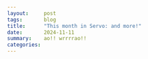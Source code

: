 ```yaml
---
layout:     post
tags:       blog
title:      "This month in Servo: and more!"
date:       2024-11-11
summary:    ao!! wrrrrao!!
categories:
---
```


<!--
- wpt <https://wpt.servo.org>
    - 2024-11-04 60% on all of wpt?
- api features
    - 2024-10-09 `crypto.subtle.generateKey("AES-CBC")` 33628
    - 2024-10-11 toString() method on DOMMatrix and DOMMatrixReadOnly 33792
    - 2024-10-16 fetch metadata headers (‘Sec-Fetch-Site’, ‘Sec-Fetch-Mode’, ‘Sec-Fetch-User’, ‘Sec-Fetch-Dest’) 33830
    - 2024-10-23 `crypto.subtle.generateKey("AES-CTR")` 33963
    - 2024-10-25 ‘transition-behavior: allow-discrete’ 33991
    - 2024-10-27 ‘transition: allow-discrete’ 34005
    - 2024-10-27 stub interface for IntersectionObserver 33989
    - 2024-10-30 `crypto.subtle.digest()` 34034
    - 2024-10-30 ‘mix-blend-mode: plus-lighter’ 34057
- layout
    - keyword sizes (‘min-content’, ‘max-content’, ‘fit-content’, ‘stretch’)
        - 2024-10-09 floats 33666
        - 2024-10-11 atomic inlines 33737
        - 2024-10-23 absolute/fixed positioned elements 33950
        - 2024-10-23 prevent ‘stretch’ from being negative 33951
        - 2024-10-27 intrinsic contributions 33854
    - flex container intrinsic size with inline margins 33780
    - cyclic percentages in ‘min-width’ and ‘min-height’ 33988
    - video intrinsic size 31746
    - fixed ‘text-wrap-mode: nowrap’ 33848
- fonts
    - async FontKey and FontInstanceKey 33600
    - first font instance creation 33638
    - memory mapping system fonts on macOS and freetype platforms 33747 mukilan
- perf
    - single fetch thread, fixing most errors due to too many file descriptors 33863
    - unmultiply_inplace 33553 33584 33582
    - flexbox layout tracing 33647
    - flexbox caching to avoid unnecessary layouts 33964 33967
    - avoid recomputing sizes when not using vertical percentages or stretching vertically 33806
    - fixed log spam when not using experimental `--features tracing` 33845
- architecture
    - single cross-process compositor api 33619 33660 33817
    - start of gl bindings unification surfman#318 webxr#248 33538 33910 33911
- servoshell
    - servoshell avoid unnecessary redraws 34008
    - servoshell drop --no-minibrowser code path 33677
    - smoother scrolling on macOS (or hidpi?) systems 34063
    - new `--screen-size` option (and `--resolution` is now `--window-size`) 34038
    - location bar updates for redirects (for other embedders too) 34004
- upgrades
    - stylo 2024-09-02 → 2024-10-04 33767
- webgpu
    - updated to wgpu v23 34073
    - fixed bugs where we present old images 33613
- devtools
    - console firefox 131+ 33661
    - remove iframes from tab list 34032
    - persisting unminified external stylesheets 33919
- openharmony
    - 2024-10-11 started publishing nightlies 33801
- crashes
    - glwindow webxr session crashes on macos 33962
    - gc borrow hazards 33857 33875 33904 33929 33942 33976 34019 34020 33965 33937
    - replaced layout 34006
- outreachy
    - clippy 31500
    - cangc 33683 33684
    - downcasting refactor 33804
    - script codegen 33713
    - std::mem::take 33959
- contributors
    - wpt summary 33587
    - `full` and `wpt` no longer test layout 2013. 34048

>>> 2024-09-28T06:11:36Z
c1931ee2cbeb16710388ee7c88e0c209ef1df801	https://github.com/servo/servo/pull/33500	Simplify the data: protocol handler (#33500)	
    a56c837122e76b243e7fadf3b48215af23f199c6	https://github.com/servo/servo/pull/33574	build(deps): bump syn from 2.0.77 to 2.0.79 (#33574)	dependabot[bot] <49699333+dependabot[bot]@users.noreply.github.com>
    a45ff16c47c83152dd47232b3b08fd9fd6d2e57f	https://github.com/servo/servo/pull/33571	build(deps): bump flate2 from 1.0.33 to 1.0.34 (#33571)	dependabot[bot] <49699333+dependabot[bot]@users.noreply.github.com>
    e1b7f2e95ea61d5827ccb37ea8d4bdbbc2349571	https://github.com/servo/servo/pull/33570	build(deps): bump autocfg from 1.3.0 to 1.4.0 (#33570)	dependabot[bot] <49699333+dependabot[bot]@users.noreply.github.com>
    40627334d7abf1649b7791e7f40ffdb3b2213574	https://github.com/servo/servo/pull/33569	build(deps): bump cc from 1.1.21 to 1.1.22 (#33569)	dependabot[bot] <49699333+dependabot[bot]@users.noreply.github.com>
057dd1e9eb46749f3e38bf7fbbf05392d8fbe1fd	https://github.com/servo/servo/pull/33558	Make ComputedValuesExt expose keywords for the sizing properties (#33558)	
c7ef974968c32d58e6fdd3213965c0f88ee6e4a5	https://github.com/servo/servo/pull/33562	fetch: header tweaks to improve compliance with fetch spec (#33562)	
    f96a62f0cea059677a4f51012bcdf96384485525	https://github.com/servo/servo/pull/33566	Bump sccache-action to v0.0.6 (#33566)	
c519a2cdb68683e2c9b05e54cfd10e022228fb2c	https://github.com/servo/servo/pull/33565	Fix typo on protocol handlers (#33565)	
78370fa6d082f60cd6fe41a24e98fa52e90dbf1c	https://github.com/servo/servo/pull/33563	Fix mach run bustage (#33563)	
+   02953d2fb69413f358210770d10d77efc6d015bd	https://github.com/servo/servo/pull/33553	Move unmultiply_inplace to pixels crate (#33553)	
>>> 2024-09-29T06:07:04Z
f57ae6005684e0fcc6d3edf96141c6400ac54d45	https://github.com/servo/servo/pull/33573	Let protocol handlers decide if they are fetchable (#33573)	
5d269a9036a6c0888627778e9102967e58b1ae6a	https://github.com/servo/servo/pull/33577	Simplify the computation of CAPMIN (#33577)	
d110d8710a7e5e61891810ee7263292b4901a5c8	https://github.com/servo/servo/pull/33575	Don't recompute percentage contribution for table row (#33575)	
>>> 2024-09-30T06:08:52Z
58f34ad7a3db8c633871d568bfcef8b094217e3e	https://github.com/servo/servo/pull/33581	Create HttpStatus to safely deal with HTTP responses status. (#33581)	
    013473f1d5a18f7d99183593ef370045dc58c978	https://github.com/servo/servo/pull/33580	Sync WPT with upstream (29-09-2024) (#33580)	Samson <16504129+sagudev@users.noreply.github.com>
>>> 2024-10-01T06:07:04Z
+   022a95a2cd55617538f2dc841de3a76ef12ad8d9	https://github.com/servo/servo/pull/33582	Optimized unmultiply_inplace to remove fp ops (#33582)	
    9864a02232600e143c5cc3467d62e2542cd3b84a	https://github.com/servo/servo/pull/33594	build(deps): bump cc from 1.1.22 to 1.1.23 (#33594)	dependabot[bot] <49699333+dependabot[bot]@users.noreply.github.com>
    e98f59946e783a7d7fd5aede3af46f85829cbb32	https://github.com/servo/servo/pull/33593	build(deps): bump png from 0.17.13 to 0.17.14 (#33593)	dependabot[bot] <49699333+dependabot[bot]@users.noreply.github.com>
    f85ac40a381b48aee5feced5596e96cb2ef24ef9	https://github.com/servo/servo/pull/33592	build(deps): bump tempfile from 3.12.0 to 3.13.0 (#33592)	dependabot[bot] <49699333+dependabot[bot]@users.noreply.github.com>
    d4ea1ae1d120a7b83c0ebfa8cce68de4f980cba8	https://github.com/servo/servo/pull/33590	build(deps): bump once_cell from 1.19.0 to 1.20.1 (#33590)	dependabot[bot] <49699333+dependabot[bot]@users.noreply.github.com>
    3b08efa516fd1041b83b8bc592693b383a039e62	https://github.com/servo/servo/pull/33591	build(deps): bump regex from 1.10.6 to 1.11.0 (#33591)	dependabot[bot] <49699333+dependabot[bot]@users.noreply.github.com>
96006daf6e6665dac48ef60e16ccaec3b6988744	https://github.com/servo/servo/pull/33502	use rerun-if-changed in script/build.rs (#33502)	Martin Robinson <mrobinson@igalia.com>
+   1ddfde96ce15687dea84be4e55cee3d381177804	https://github.com/servo/servo/pull/33584	Add a benchmark for for `unmultiply_inplace` in `pixels` (#33584)	
>>> 2024-10-02T05:58:46Z
e534c7d4610807fb1a93f17085ec6ada61a4a342	https://github.com/servo/servo/pull/33588	ohos: Allow passing arguments to servoshell (#33588)	
d7da0563d36d8a6dafecb348ce94ff883242f7cb	https://github.com/servo/servo/pull/33612	Remove unneeded comments about suppressed errors. (#33612)	
c76524e63bee4c00f7b3be26c021e314526f8b3a	https://github.com/servo/servo/pull/33108	Fix panic in webstorage/symbol-props.window.js (#33108)	
    f3e61885023c9ebd0e0505ba5663f74bea546043	https://github.com/servo/servo/pull/33610	build(deps): bump clap from 4.5.18 to 4.5.19 (#33610)	dependabot[bot] <49699333+dependabot[bot]@users.noreply.github.com>
    d83e5a6e3a544b097cb84690c47fe8005476a1dd	https://github.com/servo/servo/pull/33608	build(deps): bump httparse from 1.9.4 to 1.9.5 (#33608)	dependabot[bot] <49699333+dependabot[bot]@users.noreply.github.com>
    d63d975a2e76558defe8b0055f72e2443a6a5f6f	https://github.com/servo/servo/pull/33607	build(deps): bump cc from 1.1.23 to 1.1.24 (#33607)	dependabot[bot] <49699333+dependabot[bot]@users.noreply.github.com>
    a67e921bfa6b56f77976d7b79b71a99981b42c8e	https://github.com/servo/servo/pull/33606	build(deps): bump unicode-properties from 0.1.2 to 0.1.3 (#33606)	dependabot[bot] <49699333+dependabot[bot]@users.noreply.github.com>
e0aa288dacbaecfb9df7f4d2ef5ff36bd34c748d	https://github.com/servo/servo/pull/33579	Refactor sizing logic for table measures (#33579)	
+   abad89a49c1fbad584627deaa7440f50a5cc9912	https://github.com/servo/servo/pull/33600	fonts: Make `FontKey` and `FontInstanceKey` generation asynchronous (#33600)	
05ecb8eddb3989ffcee51df5c2c86887fee8b7e8	https://github.com/servo/servo/pull/33521	webgpu: renovate gpucanvascontext and webgpu presentation to match the spec (#33521)	
    0b2549f4cbf84279580e7792f261da0965d97225	https://github.com/servo/servo/pull/33545	build(deps): bump fdeflate from 0.3.4 to 0.3.5 (#33545)	dependabot[bot] <49699333+dependabot[bot]@users.noreply.github.com>
5b8f3015c0193008d322b6d87656a5867dfac40e	https://github.com/servo/servo/pull/33598	Add OpenHarmony to supported platforms in Readme. (#33598)	
    5ee8e2e55b9726015b0cd3d21f4f4f9b084a5b67	https://github.com/servo/servo/pull/33596	CI: increase self-hosted runner timeout from 30 to 120 seconds (#33596)	
>>> 2024-10-03T06:15:38Z
c7a4e4f627f0bf331cedc1700ddeb92ffcba4e78	https://github.com/servo/servo/pull/33611	net: Refactor `Decoder` (#33611)	
    c682172440e2010ddd7e225463e81ddb175ebd81	https://github.com/servo/servo/pull/33623	build(deps): bump async-stream from 0.3.5 to 0.3.6 (#33623)	dependabot[bot] <49699333+dependabot[bot]@users.noreply.github.com>
+   6d4438808a95f78a2a35e749a8c65e5265b64602	https://github.com/servo/servo/pull/33587	do WPT reports as GitHub job summery (#33587)	Martin Robinson <mrobinson@igalia.com>
    56f0abeb8961bb0481c44cb7cf9f7fedd51d2938	https://github.com/servo/servo/pull/33618	clippy: Fix warnings in components/devtools/actors/inspector (#33618)	
88dad77483e05560dead8e8d64252e756cea1422	https://github.com/servo/servo/pull/33597	Compositor: add document id to NewWebRenderFrame variant (#33597)	
>>> 2024-10-04T06:12:51Z
    e1eca71cd175dc8662ecf33f7a782eb3d0fe2364	https://github.com/servo/servo/pull/33641	build(deps): bump hilog-sys from 0.1.1 to 0.1.2 (#33641)	dependabot[bot] <49699333+dependabot[bot]@users.noreply.github.com>
    1170124678c0d091681816b6f58993ee14da6935	https://github.com/servo/servo/pull/33640	build(deps): bump async-compression from 0.4.12 to 0.4.13 (#33640)	dependabot[bot] <49699333+dependabot[bot]@users.noreply.github.com>
9fcfe09e5185f05af02f617c4a2bd934c29344dc	https://github.com/servo/servo/pull/33621	ohos: Add toast prompt (#33621)	
+   f2f5614ad64927aa82aa8937ae14a6086df49d2b	https://github.com/servo/servo/pull/33619	compositor: Create a single cross-process compositor API (#33619)	
    986c3a38a3ae257499c78ce21a50f689faa10c3b	https://github.com/servo/servo/pull/33632	Permitted functions to have too many arguments in components/script/dom (#33632)	
    43d559a1c2510c9244b1592e5ac33f2e8e8732a7	https://github.com/servo/servo/pull/33631	replaced `.map` with `.and_then` and removed `.flatten()` (#33631)	
634dbd2d7861225181c58416ecda11d04498377e	https://github.com/servo/servo/pull/33627	Replace `ShouldNotImplDomObject` with `NoDomObjectInDomObject` (#33627)	
    cd803c83419fe90960eac4dfefec062202837ad8	https://github.com/servo/servo/pull/33625	clippy: Fix warning in components/compositing (#33625)	
    163e47766841725201f683495f4506f35fc9614c	https://github.com/servo/servo/pull/33630	Less `allow(crown::unrooted_must_root)` in bindings (#33630)	
>>> 2024-10-05T05:57:21Z
20eb9278439b011db278deac65a5e364c4c6d6b3	https://github.com/servo/servo/pull/33635	chore: Update wgpu again (#33635)	Martin Robinson <mrobinson@igalia.com>
    57d96653eb46fbb66bd11f54d9129cebcda6ac43	https://github.com/servo/servo/pull/33652	build(deps): bump addr2line from 0.24.1 to 0.24.2 (#33652)	dependabot[bot] <49699333+dependabot[bot]@users.noreply.github.com>
    73a0aef7a4ae4fdd677223683d47742d70f8595b	https://github.com/servo/servo/pull/33651	build(deps): bump object from 0.36.4 to 0.36.5 (#33651)	dependabot[bot] <49699333+dependabot[bot]@users.noreply.github.com>
    37cd910e7993d385636301eebd642cb4e51b9ae8	https://github.com/servo/servo/pull/33650	build(deps): bump gimli from 0.31.0 to 0.31.1 (#33650)	dependabot[bot] <49699333+dependabot[bot]@users.noreply.github.com>
    4850caeec49b22e9c4e9618185408882ad76832c	https://github.com/servo/servo/pull/33648	clippy: Fix too_many_arguments warnings (#33648)	
+   2234bc56a54c488d39762060b4dbd3e613c8174b	https://github.com/servo/servo/pull/33638	fonts: Eliminate overhead of first font instance creation (#33638)	
    ec05be6300075bcb9fb22df0c1eb941075e9d454	https://github.com/servo/servo/pull/33646	clippy: Fix `too_many_arguments` in `components/layout_thread_2020` (#33646)	
    48f8ff62363e466905279f34c32770e4af17b3cb	https://github.com/servo/servo/pull/33645	Revert "compositor: Create a single cross-process compositor API (#33619)" (#33645)	
    826e31eaa58bbc6c6542c2e1cb5f7d37a07d2e98	https://github.com/servo/servo/pull/33642	build(deps): bump unicode-bidi from 0.3.15 to 0.3.17 (#33642)	dependabot[bot] <49699333+dependabot[bot]@users.noreply.github.com>
    f55e7778883fba0d02ee7a08a737d701403dcd78	https://github.com/servo/servo/pull/33643	clippy: Fix let binding in components/fonts/font_context.rs (#33643)	
    03b8034f6805a2ffdd0d44f59461dc3948c62565	https://github.com/servo/servo/pull/33633	clippy: Fix several warnings in `components/script` and `components/webgpu` (#33633)	
+   6e043cd09ed76c0bb4fa92cea2693dc70f42ba52	https://github.com/servo/servo/pull/33613	webgpu: Introduce PresentationId to ensure updates with newer presentation (#33613)	
>>> 2024-10-07T05:58:26Z
    f8933a57353aeca14a6cbc60b3cb0cf98cab6c5d	https://github.com/servo/servo/pull/33668	Sync WPT with upstream (06-10-2024) (#33668)	Josh Matthews <josh@joshmatthews.net>
ea84f7b135fa4341908b2000aefe18a6907f2994	https://github.com/servo/servo/pull/33659	Enable `stretch` keyword (#33659)	
    0a5540f6a49d3873a5a3c54dd0bc2336cf0b2974	https://github.com/servo/servo/pull/33653	clippy: Fix warnings in `components/script` & `components/webgpu` (#33653)	
ad8ba49d2cca9de554a9baa3c81188da91b7ec13	https://github.com/servo/servo/pull/33658	Skip anonymous blocks for percentage resolution (#33658)	
+   719b5aba24e25b41e87751ca1ad1b130229528ae	https://github.com/servo/servo/pull/33647	tools: Improve instrumentation and add it for some layout (#33647)	
>>> 2024-10-08T06:08:00Z
    d200557434458322260c99747db601c849940ce8	https://github.com/servo/servo/pull/33697	build(deps): bump futures-io from 0.3.30 to 0.3.31 (#33697)	dependabot[bot] <49699333+dependabot[bot]@users.noreply.github.com>
    b4ef1340af893ce351d18d944e3a63f718ed3ce2	https://github.com/servo/servo/pull/33699	build(deps): bump ab_glyph from 0.2.28 to 0.2.29 (#33699)	dependabot[bot] <49699333+dependabot[bot]@users.noreply.github.com>
7bcc288cd92364ccec376383cdc9d3e56f7e556f	https://github.com/servo/servo/pull/33688	layout: Avoid double negation in `CellLayout::is_empty_for_empty_cells()` (#33688)	
    628ca03a800d4a562bc9d46279e0b7929317c49c	https://github.com/servo/servo/pull/33695	build(deps): bump proc-macro2 from 1.0.86 to 1.0.87 (#33695)	dependabot[bot] <49699333+dependabot[bot]@users.noreply.github.com>
    028026bebe992431ede7c57b7e3065616d859026	https://github.com/servo/servo/pull/33689	Fixed some clippy warnings in components/script and components/devtools (#33689)	
53d24bb9ea5e3689dd928c1254af55fb2d90f164	https://github.com/servo/servo/pull/33657	fix: disable automatic reseeding (#33657)	
    2642f3ce338f5750c5cbc8878a29f8dffe832921	https://github.com/servo/servo/pull/33686	fix default implementation warning in components\script\dom\identityhub.rs (#33686)	
433f48741b03f1ddf25008265138a9d21569e123	https://github.com/servo/servo/pull/33667	Fix `align-content` set to `start` or `end` on flexbox (#33667)	
+   6aaca118a90913b34551840cf02489ad29ee75ff	https://github.com/servo/servo/pull/33677	Drop support for '--no-minibrowser' mode (#33677)	
    38251fe5e79e66cd4f3753b87a14f5240b665ed1	https://github.com/servo/servo/pull/33664	clippy: Fix collapsible_match warning in components/shared (#33664)	
>>> 2024-10-09T06:09:25Z
    a2b27012a5e7e312345afc2d79ba995af9f5e68b	https://github.com/servo/servo/pull/33724	clippy: Use `flat_map` instead of `map` in `components/devtools` (#33724)	
    589f0d701845f10753881af6d827138bf0354b74	https://github.com/servo/servo/pull/33740	Fix clippy warning: slow zero-filling initialization (#33740)	
    476ebb92fbf9cd5e54b778cbe853be8d87bc0d10	https://github.com/servo/servo/pull/33727	clippy: Fix `type_complexity` warning in `components/script/dom` (#33727)	
    5079552f93a126f6a940b39751787a60b894215d	https://github.com/servo/servo/pull/33700	build(deps): bump cc from 1.1.24 to 1.1.28 (#33700)	dependabot[bot] <49699333+dependabot[bot]@users.noreply.github.com>
    3c805cd588f47ab05eb15d6e472c8fa8771ebdf6	https://github.com/servo/servo/pull/33735	build(deps): bump clap from 4.5.19 to 4.5.20 (#33735)	dependabot[bot] <49699333+dependabot[bot]@users.noreply.github.com>
    5c6ac23a7a3b8f161f5602d8ee1181352be04563	https://github.com/servo/servo/pull/33734	build(deps): bump once_cell from 1.20.1 to 1.20.2 (#33734)	dependabot[bot] <49699333+dependabot[bot]@users.noreply.github.com>
    217a9e191752f6e657b71d83b8c71d1cd70d7be6	https://github.com/servo/servo/pull/33733	build(deps): bump futures-executor from 0.3.30 to 0.3.31 (#33733)	dependabot[bot] <49699333+dependabot[bot]@users.noreply.github.com>
    bc84dfbae5d73d9951337411d92885cfdc08d6b9	https://github.com/servo/servo/pull/33729	Fix: Add missing transmute annotations in Castable trait (#33729)	
    e8e51b13735c2ff3e36b80743848dc7e92140731	https://github.com/servo/servo/pull/33730	Clippy: fix clone_on_copy in components\script\dom\cryptokey (#33730)	
    609a6ef0f46f2777c4c3edf0dabef5d233f0044a	https://github.com/servo/servo/pull/33728	fix(clippy): add missing annotations for transmute usage in root.rs (#33728)	
+   c1b744b2b2c37cdb119a3d3f761822d22f938339	https://github.com/servo/servo/pull/33666	Implement keyword sizes on floats (#33666)	
    39133a547846ead67be0d8ad7dac026cb318dd2d	https://github.com/servo/servo/pull/33692	Replace CanGc::note() calls with arguments in `components/script/dom` (#33692)	
    38c5ebbf8e52aebe5155c80fa1ea4da81838d7de	https://github.com/servo/servo/pull/33685	clippy: Fix warning in `components/script/dom` (#33685)	Martin Robinson <mrobinson@igalia.com>
    9862df877ddf66ac44355204781fd8bd76c39dff	https://github.com/servo/servo/pull/33705	Fix clamp-like pattern warning in font.rs (#33705)	
    77f7b43548ca8450e663ce456c59a44c723235ec	https://github.com/servo/servo/pull/33690	clippy: Fix large size difference between variants of `ScriptToCompositorMsg` (#33690)	Martin Robinson <mrobinson@igalia.com>
76cdb0173e853ec28cd7b8b7802b002303fc84b8	https://github.com/servo/servo/pull/33696	Remove dead (and incorrect) logic about vertical overconstrainment (#33696)	
    72eeebe311c65fcdee2c2f4679a9b0121146429b	https://github.com/servo/servo/pull/33707	Fix large enum variant warning in serviceworker_manager.rs (#33707)	
dcedfab44fed6b0b330bc60b09f86cb6f094a71c	https://github.com/servo/servo/pull/33711	Attempt to link to MPL-2.0 license page in Windows installer (#33711)	
    fd8ed6c44dfec60557fef7f0d77cc2c9c1fe8a04	https://github.com/servo/servo/pull/33698	build(deps): bump futures-util from 0.3.30 to 0.3.31 (#33698)	dependabot[bot] <49699333+dependabot[bot]@users.noreply.github.com>
    4a53dd9708049776d0def353714052ce4d001e21	https://github.com/servo/servo/pull/33703	build(deps): bump pin-project from 1.1.5 to 1.1.6 (#33703)	dependabot[bot] <49699333+dependabot[bot]@users.noreply.github.com>
    ad409e644484a03815953d848262aa02fcd898c8	https://github.com/servo/servo/pull/33704	build(deps): bump bytemuck_derive from 1.7.1 to 1.8.0 (#33704)	dependabot[bot] <49699333+dependabot[bot]@users.noreply.github.com>
457d8a8a5c720fbf5624a95d86ac53f2aee342e8	https://github.com/servo/servo/pull/33531	Bring `http_network_or_cache_fetch` closer to the spec (#33531)	
+   fc0d4d8157c71c512817886bc3b8d1adad5d46a9	https://github.com/servo/servo/pull/33628	crypto: Begin SubtleCrypto implementation (#33628)	
+   66bc430b24a0cb1fe2d51e2b5983ea8833ba22b9	https://github.com/servo/servo/pull/33713	Sorted Bindings.conf alphabetically (#33713)	
    d3c0785d64f0186a31f38308d31c6eee4b577210	https://github.com/servo/servo/pull/33706	Various CanGc fixes in components/script/dom  (#33706)	
7d931e673af2780f3f62d52cb17324ec2cc68c71	https://github.com/servo/servo/pull/33665	script: Include constructors and static methods in generated DOM traits (#33665)	
946fa9cdee68bb834a3b75821e8e7f94cf86d31c	https://github.com/servo/servo/pull/33719	ohos: pin version of setup-ohos-sdk action to fix CI (#33719)	
>>> 2024-10-10T06:03:33Z
    0c4720140fe71eed8760fa7ab1d39e024fc56d27	https://github.com/servo/servo/pull/33757	Fixed some clippy warnings in components/script/dom (#33757)	
    9a8e7f4867c2e6c54dec9cba3b3766f52ba8117f	https://github.com/servo/servo/pull/33771	clippy: Fix warnings in components/script/dom (#33771)	
    67edd5683be8ece49db2049ffd09f9b508b73dd9	https://github.com/servo/servo/pull/33766	build(deps): bump dwrote from 0.11.1 to 0.11.2 (#33766)	dependabot[bot] <49699333+dependabot[bot]@users.noreply.github.com>
    f6ec73bc1d2304020011f508e23d7bfd5db3283c	https://github.com/servo/servo/pull/33764	build(deps): bump bindgen from 0.69.4 to 0.69.5 (#33764)	dependabot[bot] <49699333+dependabot[bot]@users.noreply.github.com>
+   9195344b75b4e5fd1cd86671b10df46a956f0fea	https://github.com/servo/servo/pull/33660	compositor: Create a single cross-process compositor API (#33619) (#33660)	
30cbf01280dc3aa03caeaba11f55808f7ba59cf3	https://github.com/servo/servo/pull/33758	Rename first_contained_child & last_contained_child to first_partially_contained_child & last_partially_contained_child (#33758)	
5ba8054b69e3f9867cecde89a18bf0f134d6f276	https://github.com/servo/servo/pull/33614	refactor `CGClassConstructHook` to use handwritten constructors (#33614)	
3eee02869a8a9673a52d807c737e4c203d32b1b7	https://github.com/servo/servo/pull/33715	Fix test timing for all tests using xr_promise_test (#33715)	
+   af61b1a1074037a36b803357fb03ea72ee01ae66	https://github.com/servo/servo/pull/33661	DevTools: Fix console in Firefox 131 (#33661)	
a6da1daa126705fcb7393d605e4844640e4fefe0	https://github.com/servo/servo/pull/33745	Cleanup FontContext privacy (#33745)	
    4d200a43483296aa57f2c2ddf37bfdbaede346bc	https://github.com/servo/servo/pull/33749	Use `--break-system-packages` when running pip in the WPT export job (#33749)	
    c430645606396a300b57a4d9c909db959486ca4c	https://github.com/servo/servo/pull/33755	ci: pin the ubuntu runner version in lint job. (#33755)	
    623bcde11132ccd9bcd9b46a1f21a4a55aafe2b0	https://github.com/servo/servo/pull/33744	Fix Clippy warning: Replace map().flatten() with and_then() in http_loader.rs (#33744)	
7df18aecfe18c6e30adae5632035bb687a537388	https://github.com/servo/servo/pull/33681	Upgrade Android Gradle (#33681)	
ff6523c37e132605c0945bdc49f15b75b0566d2e	https://github.com/servo/servo/pull/33717	Fix handling of `__Secure-` and `__Host-` Cookie prefixes (#33717)	
>>> 2024-10-11T05:56:24Z
    88f1d9dd5e09442e1a1806d231dc074b37633716	https://github.com/servo/servo/pull/33782	clippy: Refactor `script/dom/globalscope.rs` to avoid overly complex types (#33782)	
    2b71130a8a95d0c723532d2486493b5db0c9e1b1	https://github.com/servo/servo/pull/33800	Various CanGc fixes (#33800)	
+   c00c6e728ddb82d6cb646eb924a73c4b43a798a4	https://github.com/servo/servo/pull/33792	Implement DOMMatrix `stringifier` (#33792)	
fc2c77be8363759657b50992b93d08d40f8fbf1b	https://github.com/servo/servo/pull/33794	Use NaN-safe comparisons in DOMQuad::GetBounds (#33794)	
f15da16da403b4b5510e7722b555ee0c0c1f3de4	https://github.com/servo/servo/pull/33796	Update DOMMatrix::is2D when modifying elements (#33796)	
+   0553789d4839c4bf750f386f3f07a71b4a21f38e	https://github.com/servo/servo/pull/33747	fonts: Instantiate system fonts using system font loaders (#33747)	Mukilan Thiyagarajan <mukilan@igalia.com>
    4564ce2fcc970d213dc8c109ab8f02a959254046	https://github.com/servo/servo/pull/33793	build(deps): bump wasm-bindgen from 0.2.93 to 0.2.95 (#33793)	dependabot[bot] <49699333+dependabot[bot]@users.noreply.github.com>
+   091b8ecda0e509cfc49f546294f23180303892d0	https://github.com/servo/servo/pull/33780	layout: Handle inline margins in `layout_for_block_content_size()` (#33780)	
    81ce12b23aab15ecaede17b79ae96c5aac07a28e	https://github.com/servo/servo/pull/33788	build(deps): bump async-compression from 0.4.13 to 0.4.14 (#33788)	dependabot[bot] <49699333+dependabot[bot]@users.noreply.github.com>
    1668b12ded143ee670b80417d38bc3cf5cb46167	https://github.com/servo/servo/pull/33783	Replace some `Point2D::new(0, 0)` instances with `Point2D::zero()` (#33783)	
b58cee48cefef80417babd76ec087e1219a914b8	https://github.com/servo/servo/pull/33775	doc(resources): `Preferences`, `HstsPreloadList`, `RippyPNG` (#33775)	Martin Robinson <mrobinson@igalia.com>
fd19409f31c038b5b89c7ed4b73ebabcfd241355	https://github.com/servo/servo/pull/33751	Upgrade to `egui@0.29.1` and `winit@0.30.5` (#33751)	Martin Robinson <mrobinson@igalia.com>
6b3a316e1bc31aaf4938bc093b5b4c72a7fadf86	https://github.com/servo/servo/pull/33746	Remove most usage of ReentrantMutex in font code (#33746)	
    a591778a25b85e236aff9a7966754ac16ce0864f	https://github.com/servo/servo/pull/33709	Improve `Au(0)` constructions (#33709)	
    c6d305fbb32dcda968b5f7501796137252d9d643	https://github.com/servo/servo/pull/33781	fix clippy warnings in codegen (#33781)	
    f9a06d62a2757eefc729f2126a0d50afa919399f	https://github.com/servo/servo/pull/33774	More CanGc fixes: Range, Event, gpu error, Header (#33774)	
+   8c56cbdab207239e4f05b253970e16e75b0a3958	https://github.com/servo/servo/pull/33737	Implement keyword sizes on atomic inlines (#33737)	
52cddb45bdba037b6016e7183ee68036bc36fbe5	https://github.com/servo/servo/pull/33754	Use `content_box_sizes_and_padding_border_margin_deprecated()` in `FlexItem::new()` (#33754)	
    6f87c38cda290a46148102b124a82fe786c0bcbe	https://github.com/servo/servo/pull/33762	clippy: Rename various methods and members to conform to naming guidelines (#33762)	
2805d3ce149fac5786b96d83cdbb2d50583bc75d	https://github.com/servo/servo/pull/33773	Fix writing mode in `content_box_sizes_and_padding_border_margin()` (#33773)	
bd27e64cd846c72db90937c7e0fafa64712ec5df	https://github.com/servo/servo/pull/33750	fix possible IndexError (#33750)	
7cd73ef4a7634b3e8f716451681b708d1dcc6acb	https://github.com/servo/servo/pull/33769	use `ThreadSafeJSContext` instead of `ContextForRequestInterrupt` (#33769)	
61a930402d5ac1f03530d7506960b8a04cfb974a	https://github.com/servo/servo/pull/33770	Update Servo user agent strings (#33770)	
>>> 2024-10-11T11:46:23Z
+   febe7de0bfa2ae3aa8add6670d712db3145c6438	https://github.com/servo/servo/pull/33801	ohos: publish nightly builds (#33801)	
>>> 2024-10-12T05:57:02Z
    e5e1ef9fb6eb0c225ad69b3a7009a82aac08ba60	https://github.com/servo/servo/pull/33816	Replace CanGc::note() calls with arguments in `components/script` (#33816)	
a86dcfc6e7e163ebc084d69fedc32a368ef7e202	https://github.com/servo/servo/pull/33802	Unify logic for laying out floats and atomic inlines (#33802)	
    0eb8d22d88626ec576e01a2254cbbf70366533ee	https://github.com/servo/servo/pull/33815	build(deps): bump webxr from `845ae9c` to `e3249c3` (#33815)	dependabot[bot] <49699333+dependabot[bot]@users.noreply.github.com>
    3b4a1ab8dd5fd6f613d5778dd8f8c172e6187bdc	https://github.com/servo/servo/pull/33814	build(deps): bump web-sys from 0.3.70 to 0.3.72 (#33814)	dependabot[bot] <49699333+dependabot[bot]@users.noreply.github.com>
    afbfad2f63e26cae1641a777dd3d92a8bc9abb11	https://github.com/servo/servo/pull/33813	build(deps): bump cc from 1.1.28 to 1.1.29 (#33813)	dependabot[bot] <49699333+dependabot[bot]@users.noreply.github.com>
    1167c8245acb9a03aec202e57cbbfaa65377e525	https://github.com/servo/servo/pull/33810	build(deps): bump glow from 0.14.1 to 0.14.2 (#33810)	dependabot[bot] <49699333+dependabot[bot]@users.noreply.github.com>
    d89d1490aec906ff2b0a86e71477b84caf7f752e	https://github.com/servo/servo/pull/33812	build(deps): bump js-sys from 0.3.70 to 0.3.72 (#33812)	dependabot[bot] <49699333+dependabot[bot]@users.noreply.github.com>
    e09362cd3cd00b7d7818dbc25d4a1525e652c7dd	https://github.com/servo/servo/pull/33809	clippy: Fix issues in `components/fonts` and `ports/servoshell` (#33809)	Martin Robinson <mrobinson@igalia.com>
    20a15619f0461bb44e8dfc3e81ff20d9d2d4fd9d	https://github.com/servo/servo/pull/33808	CanGc fixes starting from imagedata.rs (#33808)	Josh Matthews <josh@joshmatthews.net>
+   27b25e869bc6d8d1b42da655895c27dc3c08f211	https://github.com/servo/servo/pull/33804	content: Replace uses of `downcast`+`is_some`/`is_none` with `is` (#33804)	
c5899e596dd068360efe3b290203ac7f4c9c3e5a	https://github.com/servo/servo/pull/33798	Implement DOMRect::FromRect (#33798)	
    8843a0e400745787faf4a23213cbfdf7e2158c73	https://github.com/servo/servo/pull/33790	clippy: Fix `type_complexity` warnings in `components/script/dom` (#33790)	
2a6cfbaaf90a2c0f821473ea59c05ea1332d3f1d	https://github.com/servo/servo/pull/33803	Throw NotSupported error and update expected results for XRSession::UpdateRenderState (#33803)	
>>> 2024-10-14T06:06:27Z
    717baff17b651606e3e7bf53ba20dc00ae996a38	https://github.com/servo/servo/pull/33818	Fixed same_enum_variation clippy warnings in components/script/dom (#33818)	
    fc0835bae3dc28b17e6002e0594d6112517ff61d	https://github.com/servo/servo/pull/33827	CanGc fixes in focusevent.rs oscillartornode.rs response.rs resizeobserversize.rs animationevent.rs (#33827)	
    92f12ff7cda3d3da667d2358ab3867b1dcc5b9a2	https://github.com/servo/servo/pull/33822	Propagate CanGc through dommatrix, dommatrixreadonly, and testbindings (#33822)	
bdd5fb2e5b12a442a553b708c36adfed5cbf76c3	https://github.com/servo/servo/pull/33825	Use document encoding when parsing url in href setter (#33825)	
    76776bf082982e213f7ae14fdd2885b316716b96	https://github.com/servo/servo/pull/33826	Update web-platform-tests to revision b'c7076ab2397dd3dcf0bb93dc304d05be04cd2a47' (#33826)	
ded518dfd0a22d6e6b8bec8a59e8498f18124616	https://github.com/servo/servo/pull/33824	Remove some fixed fixmes (#33824)	
f0285fc7e5c2d834f18f551b10fb46989c565cdf	https://github.com/servo/servo/pull/33823	CI: pin ubuntu 22.04 in WPT Import (#33823)	
efaba0472a424256fa008d288b870f499b42f2ab	https://github.com/servo/servo/pull/33739	CI: Bump setup-ohos-sdk to v0.1.4 (#33739)	
    5c0a0d29d0731147f367195ec3b568768c114455	https://github.com/servo/servo/pull/33821	clippy: Fix warnings in `components/script` & `components/script/dom` (#33821)	
    a55f9a37ecc81a0b18731b0e1985c7efa10b01a9	https://github.com/servo/servo/pull/33820	CanGc fixes starting from blob.rs, mediastream.rs, custom_event.rs (#33820)	
bd8006afc5b29530bc4eb1d310490a345b8283fc	https://github.com/servo/servo/pull/33819	Update wgpu (#33819)	
>>> 2024-10-15T06:10:13Z
    2f1862aaf5771c3a8416d524c4a6dca1cac4d99e	https://github.com/servo/servo/pull/33842	build(deps): bump cc from 1.1.29 to 1.1.30 (#33842)	dependabot[bot] <49699333+dependabot[bot]@users.noreply.github.com>
    81e8e582df814aa64ff4409e43778196f19ac83b	https://github.com/servo/servo/pull/33841	build(deps): bump profiling from 1.0.15 to 1.0.16 (#33841)	dependabot[bot] <49699333+dependabot[bot]@users.noreply.github.com>
    f6ebb8eaf1e12af4623e903de39e6ddebb4c7757	https://github.com/servo/servo/pull/33839	build(deps): bump bytemuck from 1.18.0 to 1.19.0 (#33839)	dependabot[bot] <49699333+dependabot[bot]@users.noreply.github.com>
    223e01ed9ea3036542cfc54722119b6e7929b158	https://github.com/servo/servo/pull/33838	build(deps): bump wasm-bindgen-futures from 0.4.43 to 0.4.45 (#33838)	dependabot[bot] <49699333+dependabot[bot]@users.noreply.github.com>
    aedad3272652efe8b2a6f76a046fb2398874c033	https://github.com/servo/servo/pull/33837	build(deps): bump async-compression from 0.4.14 to 0.4.15 (#33837)	dependabot[bot] <49699333+dependabot[bot]@users.noreply.github.com>
+   b9ed45942d7b22d658955e9bcdd3db0bad1bba99	https://github.com/servo/servo/pull/33806	Avoid recomputing inline_content_sizes() when not needed (#33806)	Martin Robinson <mrobinson@igalia.com>
+   821bed1d11c289dfd14026f4edb431a223c9e4d6	https://github.com/servo/servo/pull/33817	Fix headless mode on Windows (#33817)	
    9508b83af6589d661de620dabb6c2bd08c453325	https://github.com/servo/servo/pull/33480	fix intermittency of child-document-raf-order test (#33480)	
    cfd15dd14df2e8e6374e25c0a579be0404dbb28b	https://github.com/servo/servo/pull/33828	CanGc fixes originating from `gamepadevent.rs` & `stereopannernode.rs` (#33828)	
    2322b22a6bb62b73fe283e52265af6fbe67d2751	https://github.com/servo/servo/pull/33834	CI: temporarily disable self-hosted runners for nightly.yml (#33834)	
    0d3fad156a026c1e3f8595361faa71cf4295cd9a	https://github.com/servo/servo/pull/33833	Add python3-setuptools to ubuntu apt install line (#33833)	
>>> 2024-10-16T06:08:12Z
+   ed959d7a1a2a584803f689ce8d92f7d0c3c0d48b	https://github.com/servo/servo/pull/33830	Implement fetch metadata headers (#33830)	
    a2f81d69c1971f07c2af8633756953ddd70a1bb5	https://github.com/servo/servo/pull/33852	CanGc fixes (#33852)	
    5b8fbb023dfba890c7744e826a077776516131c6	https://github.com/servo/servo/pull/33850	build(deps): bump rustversion from 1.0.17 to 1.0.18 (#33850)	dependabot[bot] <49699333+dependabot[bot]@users.noreply.github.com>
    564478ef0da52d98d93fd6acf2526f9ece9b107f	https://github.com/servo/servo/pull/33844	Remove SizeKeyword, merge it into Size (#33844)	
    c37fb2e45300a58e97fcc7d2f00ecf7db1f0fc72	https://github.com/servo/servo/pull/33835	clippy: Fix `type_complexity` warning in `components/script/dom` (#33835)	
    b088a8b8f1aa6f42bdb9061ec58a30249149e7ec	https://github.com/servo/servo/pull/33840	Fix Clippy warning: remove unneeded late initialization of string (#33840)	
    46d6c0c883750de2f57bba8da3eb199b01a9761f	https://github.com/servo/servo/pull/33843	CanGc fixes in components/script/dom (#33843)	
    1e39787573e180801ed70c3f708ebb22631eeeb9	https://github.com/servo/servo/pull/33836	CanGc fixes and checks in multiple files (#33836)	
>>> 2024-10-17T06:10:55Z
    fc569260d201dd947aff1d9aa2e824c95fa26f2a	https://github.com/servo/servo/pull/33874	ci: Fix the WPT export job again by removing `--break-system-packages` (#33874)	
    066d3103bb82c75d6a50138aa5564e1ff9aca468	https://github.com/servo/servo/pull/33870	build(deps): bump async-compression from 0.4.15 to 0.4.16 (#33870)	dependabot[bot] <49699333+dependabot[bot]@users.noreply.github.com>
    133c763e650a60928c288b379cec2e30c142c489	https://github.com/servo/servo/pull/33869	build(deps): bump napi-derive-ohos from 0.0.9 to 1.0.0 (#33869)	dependabot[bot] <49699333+dependabot[bot]@users.noreply.github.com>
    ccac50fc91e61c36698c97beacde8138dfd3de7c	https://github.com/servo/servo/pull/33867	build(deps): bump proc-macro2 from 1.0.87 to 1.0.88 (#33867)	dependabot[bot] <49699333+dependabot[bot]@users.noreply.github.com>
+   036e74524a72920ffca6deb4d6a850cf04b31736	https://github.com/servo/servo/pull/33863	net: Start reducing number of IPCs channels used for fetch with a `FetchThread` (#33863)	
21152673282b7ac03cee5d97d46fe368b379a297	https://github.com/servo/servo/pull/33731	Add missing XRWebGLBinding constructor spec steps (#33731)	
    cde6931f4bcb6832d3fbd37c3930b63e759cc279	https://github.com/servo/servo/pull/33860	clippy: Fix warnings in `components/script/dom` (#33860)	
    a646c850c6f7dcaf64ad286342b654ffdbebd274	https://github.com/servo/servo/pull/33853	clippy: Fix warnings in `components/script/dom` & `components/servo` (#33853)	Mukilan Thiyagarajan <mukilan@igalia.com>
    b0a33d6b0212be325f3c5551869be80904c24892	https://github.com/servo/servo/pull/33865	Some CanGc Fixes (#33865)	
    2b9527262c5700473af6fb2b193f84596bedc0de	https://github.com/servo/servo/pull/33862	CanGc fixes in components/script/dom (#33862)	
    5148b444be5490d0fd9123d7248216856efd568d	https://github.com/servo/servo/pull/33861	Minor cleanup for `Size` after #33844 (#33861)	
+   2e0fbfcb951c570cd7fa6f65b9b1c659dc4fba9c	https://github.com/servo/servo/pull/33857	Fix GC borrow hazard in XRInputSourceArray (#33857)	
+   fa1f7e5839a35019d5ac2f105a45b555292b74fd	https://github.com/servo/servo/pull/33845	Gate all use of `tracing` behind Cargo feature (#33845)	
+   103d3aa7bb6341957c31a1aae4f925068e39e951	https://github.com/servo/servo/pull/33848	Avoid wrapping line at the start of text run with `text-wrap-mode: nowrap` (#33848)	
    0a71c736f08fafb68d453133379dcc458fe4ac85	https://github.com/servo/servo/pull/33849	clippy: fix clippy warnings in `components/script` (#33849)	
    30abb99287790c2653821cc469ecd891b89ab57c	https://github.com/servo/servo/pull/33748	clippy: Add safety documentation and clean up unsafe methods (#33748)	
>>> 2024-10-18T06:07:54Z
41fd39a128134228e9bf66ffbc6e24fb4063b711	https://github.com/servo/servo/pull/33885	doc(resources): Add documentation to undocumented `embedder_traits::resources::Resource` variants (#33885)	Josh Matthews <josh@joshmatthews.net>
    f826698d6e5483f18d13a9f104e0645ee31bb8d9	https://github.com/servo/servo/pull/33891	CanGc fixes in components/script/dom (#33891)	
    9c893c7f4def4ffa635587ea85d5e4c3ba6ecac3	https://github.com/servo/servo/pull/33888	More CanGc fixes (#33888)	
    720d6321707722062647914885e398d4eb1e53c9	https://github.com/servo/servo/pull/33889	build(deps): bump serde_json from 1.0.128 to 1.0.129 (#33889)	dependabot[bot] <49699333+dependabot[bot]@users.noreply.github.com>
    f6a77b905f36958688a3885094fdca02cb5e3815	https://github.com/servo/servo/pull/33886	build(deps): bump rustfix from 0.8.5 to 0.8.6 (#33886)	dependabot[bot] <49699333+dependabot[bot]@users.noreply.github.com>
    781a9613798e567a157ea16244a8147c5b4ed3db	https://github.com/servo/servo/pull/33884	build(deps): bump libc from 0.2.159 to 0.2.160 (#33884)	dependabot[bot] <49699333+dependabot[bot]@users.noreply.github.com>
4a58616770214ead82da015f375fc5df59ad648c	https://github.com/servo/servo/pull/33882	Fix type mismatches in Router::add_route calls (#33882)	
    595aab10dccb3603bf60ff25eb45c4715a75ecb9	https://github.com/servo/servo/pull/33878	fix clippy warning in components/script (#33878)	
    cd7b66be58e289faa5a605856500bb1ebd0773bf	https://github.com/servo/servo/pull/33880	CanGc fixes in components/script/dom (#33880)	
72ff89620bbcc03b1534a092f65e526909df3a4a	https://github.com/servo/servo/pull/33873	Handle multibyte characters in img srcset (#33873)	
    2d796a27192c86e03cde078a506a0a8c07ca41b6	https://github.com/servo/servo/pull/33868	build(deps): bump uuid from 1.10.0 to 1.11.0 (#33868)	dependabot[bot] <49699333+dependabot[bot]@users.noreply.github.com>
>>> 2024-10-19T06:08:05Z
+   a008b6fc73fa0ad36686aa1a523defee07191e84	https://github.com/servo/servo/pull/33875	Fix GC borrow hazard in ResizeObserver::broadcast_active_resize_observations (#33875)	
73880ee1d0659ffa097a28a6314ef2826db0e30f	https://github.com/servo/servo/pull/33907	Remove BoxFragment::overconstrained (#33907)	
09fc988d3ab00c54abaaa95ac12d081502ea63d8	https://github.com/servo/servo/pull/33906	Fix resolved value of insets to use margin box instead of content box (#33906)	
    e667d2fa1b9650b2574bf5da481665c3858cd3ec	https://github.com/servo/servo/pull/33905	build(deps): bump serde_json from 1.0.129 to 1.0.130 (#33905)	dependabot[bot] <49699333+dependabot[bot]@users.noreply.github.com>
70845698f241f634badb9d2482535123edc3b58e	https://github.com/servo/servo/pull/33846	update test expectations for update-rendering (#33846)	
    b85093ad7461122447298d91acd19040c31c42a9	https://github.com/servo/servo/pull/33902	Prevent moving CanGc values between threads/tasks (#33902)	
+   a58da5aa832a67c827021592fe0397a532491c4c	https://github.com/servo/servo/pull/33538	Update to surfman&webxr without sparkle and use glow 0.15 (#33538)	
    f73ae0414bd7381c5a97b141c706a76634d142fc	https://github.com/servo/servo/pull/33901	build(deps): bump anyhow from 1.0.89 to 1.0.90 (#33901)	dependabot[bot] <49699333+dependabot[bot]@users.noreply.github.com>
    1bda5a6eabfb6f9ae9dbad2b914a60c040a34d6d	https://github.com/servo/servo/pull/33899	build(deps): bump libc from 0.2.160 to 0.2.161 (#33899)	dependabot[bot] <49699333+dependabot[bot]@users.noreply.github.com>
    0cb30153a6494c2ebe708e43686f6680281453ed	https://github.com/servo/servo/pull/33896	build(deps): bump gstreamer from 0.22.7 to 0.22.8 (#33896)	dependabot[bot] <49699333+dependabot[bot]@users.noreply.github.com>
    1ae90dcd95125133a266781828b0bfc47a681bbf	https://github.com/servo/servo/pull/33894	clippy: Fix a variety of clippy warnings in `fonts`, `layout_2020` and the DOM code (#33894)	Martin Robinson <mrobinson@igalia.com>
    af6154cf630bd498f8b5afbd8a321eb4a45463b6	https://github.com/servo/servo/pull/33892	More files with CanGc fixes (#33892)	
    fde8d72acabb6f8314efe0e66312c02a488a7613	https://github.com/servo/servo/pull/33893	Various CanGc fixes in 8 files (#33893)	
    6b87ecc291b08559cd2bbda8e4902f70a0fd0c7c	https://github.com/servo/servo/pull/33895	Some CanGc fixes in components/script/dom (#33895)	
e33bae6d0a172de3e652b9b515bda97c6c4f5af2	https://github.com/servo/servo/pull/33866	Use `ROUTER::add_typed_route` instead of `ROUTER::add_route` everywhere (#33866)	
    ff374c1428bbcca76c9ba6f565e7e5ccdbf4fc10	https://github.com/servo/servo/pull/33881	clippy: Rename `RequestId::new()` to `RequestId::next()` and fix one more issue in `servo/lib.rs` (#33881)	
    14cfcda3b3dc8a0421b9dcc5bca8b93a91734bad	https://github.com/servo/servo/pull/33890	build(deps): bump orbclient from 0.3.47 to 0.3.48 (#33890)	dependabot[bot] <49699333+dependabot[bot]@users.noreply.github.com>	Mukilan Thiyagarajan <mukilan@igalia.com>
>>> 2024-10-20T06:08:59Z
    d0d02cd56cb646da1f2193e57561b78d5e4b6bdf	https://github.com/servo/servo/pull/33923	Update web-platform-tests to revision b'5a9d9349a312e12a950d5f4703cd41609a06f242' (#33923)	
+   c242822eebb75bcf0b0e10102d3cc49e9044a658	https://github.com/servo/servo/pull/33904	Fix GC borrow hazard in HTMLImageElement::finish_reacting_to_environment_change (#33904)	
    2af81fb09732fac71c38f4e261e29803f490b0ea	https://github.com/servo/servo/pull/33913	build(deps): bump serde_json from 1.0.130 to 1.0.131 (#33913)	dependabot[bot] <49699333+dependabot[bot]@users.noreply.github.com>
    3eebb60b363f259d00a65318536bca95ba882539	https://github.com/servo/servo/pull/33914	build(deps): bump unicase from 2.7.0 to 2.8.0 (#33914)	dependabot[bot] <49699333+dependabot[bot]@users.noreply.github.com>
    caaa786a8ab67085a963c3d7917871866798e486	https://github.com/servo/servo/pull/33915	build(deps): bump compiletest_rs from 0.11.0 to 0.11.1 (#33915)	dependabot[bot] <49699333+dependabot[bot]@users.noreply.github.com>
    ba68a8f67ceb4893b6ee6896ba7b7213bea1d393	https://github.com/servo/servo/pull/33916	build(deps): bump cc from 1.1.30 to 1.1.31 (#33916)	dependabot[bot] <49699333+dependabot[bot]@users.noreply.github.com>
+   76bedf28e09703abd99f8cf8e7099459ea79cb83	https://github.com/servo/servo/pull/33911	replace sparkle with glow in components/script (#33911)	
    a13900c4f8ec32a51b7bbdd166664fc6befb0f4b	https://github.com/servo/servo/pull/33912	Update dependabot.yml to only contain one group key (#33912)	
+   fa9cb79fc8c94b475ba6675d47847e378d0cc909	https://github.com/servo/servo/pull/33910	remove sparkle from components/servo (#33910)	
>>> 2024-10-21T06:08:40Z
    4d11b2dc84d53b90ca5f2b729ffa1a5db2da45e9	https://github.com/servo/servo/pull/33931	CanGc fixes from constantsourcenode.rs & window.rs (#33931)	
+   c75f6627ba0e314d5fb4c4c9230e93cbb1b188e3	https://github.com/servo/servo/pull/33767	Upgrade Stylo to 2024-10-04 (#33767)	
    65c866285f69d4c26ae46e604bcc05dda1641df7	https://github.com/servo/servo/pull/33924	Multiple CanGc fixes in components/script/dom (#33924)	
    ee9e1fbbd6f64d95392e0d501ee423bceeb15f7f	https://github.com/servo/servo/pull/33897	build(deps): bump gstreamer-video from 0.22.6 to 0.22.8 (#33897)	dependabot[bot] <49699333+dependabot[bot]@users.noreply.github.com>
    a14b65f30bb3701d7df467406d342752617721ca	https://github.com/servo/servo/pull/33917	Replace CanGc::note() with arguments passed by callers (#33917)	Wulan Seruniati Salim <lauwwulan1806@gmail.com>
    a57b6a3f79314910543024c951d365e55efa154e	https://github.com/servo/servo/pull/33921	CanGc fixes through focusevent.rs & hashchangeevent.rs (#33921)	
>>> 2024-10-22T06:11:00Z
    ebfea9b352ef0ec00ad5213055392668e841a0e9	https://github.com/servo/servo/pull/33958	CanGc fixes in several files (#33958)	
    1bf68567b8608d87e1817066f1dacb27edc5602a	https://github.com/servo/servo/pull/33952	build(deps): bump syn from 2.0.79 to 2.0.82 (#33952)	dependabot[bot] <49699333+dependabot[bot]@users.noreply.github.com>
+   aeed5ca3b42e88f0c4d4d5d8448eaadf060204cf	https://github.com/servo/servo/pull/33959	Replaced mem::replace with mem::take for old_min_size (#33959)	
    b4d93dace5ffa93abb5c77bb6b8db6a370edf231	https://github.com/servo/servo/pull/33954	build(deps): bump serde_json from 1.0.131 to 1.0.132 (#33954)	dependabot[bot] <49699333+dependabot[bot]@users.noreply.github.com>
    799735a9fa7850a3bade71caf4708ae6ef62b35b	https://github.com/servo/servo/pull/33955	build(deps): bump async-compression from 0.4.16 to 0.4.17 (#33955)	dependabot[bot] <49699333+dependabot[bot]@users.noreply.github.com>
    99f89f403ad243b9afc010b3c4a524e2a07aa4cc	https://github.com/servo/servo/pull/33953	build(deps): bump flume from 0.11.0 to 0.11.1 (#33953)	dependabot[bot] <49699333+dependabot[bot]@users.noreply.github.com>
    571cba4a8131bcd1f0850e8b9c5572fcd9d3a195	https://github.com/servo/servo/pull/33941	CI: Fail the lint job when cargo-clippy reports some warnings (#33941)	Mukilan Thiyagarajan <mukilan@igalia.com>
+   dc03d1f3e2820e85959c03fcbb71656fa1faddaa	https://github.com/servo/servo/pull/33937	Mark CompileFunction as a potential GC operation. (#33937)	
    9acb25521e433bdea49866e4ecb6a9f4e90b0663	https://github.com/servo/servo/pull/33920	CanGc changes from fontfaceset.rs (#33920)	Josh Matthews <josh@joshmatthews.net>
    66695d2f7ee25782d3edfca32b74ff14bc9faa84	https://github.com/servo/servo/pull/33943	clippy: Fix warnings in subtlecrypto.rs (#33943)	
    2319764a1eaa1a3e15a2a393e5570afe4cffbca1	https://github.com/servo/servo/pull/33922	Refactor positioned layout (#33922)	
    fee927475b6bd13e80a4bdc1712cb3aa04805099	https://github.com/servo/servo/pull/33939	Remove some unused preferences (#33939)	
45267c9f280708d1af1d60cb1bc3fad4cd71157d	https://github.com/servo/servo/pull/33795	crypto: Implement encrypt/decrypt for AES-CBC + JWK support (#33795)	
    397c5adf79dd278d70d27d80cd6deccea2d97bc8	https://github.com/servo/servo/pull/33936	clippy: fix explicit lifetime warning in components\layout_2020\style_ext.rs:320:20 (#33936)	
    c550a70f5c4feda7a1fef22a73038a3e887a5c7f	https://github.com/servo/servo/pull/33935	clippy: fix using clone() warning in components\layout_2020\display_list\mod.rs:1365:25 (#33935)	
>>> 2024-10-23T06:15:56Z
6fdd5ce4cb97579991aeb59d20adc9af941c84e2	https://github.com/servo/servo/pull/33938	Ensure compiled script module object remains rooted while it's being passed around. (#33938)	
    7fbd2a521ee8ec6b21dd67e462da25883ecccabf	https://github.com/servo/servo/pull/33973	CanGc fixes from eventtarget.rs (#33973)	
+   7b392db02f96fa5f3663c5c9d29eed988efe0030	https://github.com/servo/servo/pull/33963	crypto: Add support for AES-CTR operations (#33963)	
+   1c26c0335e49761a25167e118a10265b17632690	https://github.com/servo/servo/pull/33950	Implement keyword sizes on absolute/fixed positioned elements (#33950)	
    c5ee573c6d076267bc5e8e7a1f697503bbc643da	https://github.com/servo/servo/pull/33969	build(deps): bump bytes from 1.7.2 to 1.8.0 (#33969)	dependabot[bot] <49699333+dependabot[bot]@users.noreply.github.com>
    8c2f4166b68d8bb446e300cfc84e690b26f39748	https://github.com/servo/servo/pull/33970	build(deps): bump tokio from 1.40.0 to 1.41.0 (#33970)	dependabot[bot] <49699333+dependabot[bot]@users.noreply.github.com>
    061636fb0796453bd181cafb341782b3deed0858	https://github.com/servo/servo/pull/33968	build(deps): bump serde from 1.0.210 to 1.0.212 (#33968)	dependabot[bot] <49699333+dependabot[bot]@users.noreply.github.com>
    09c0c65fe81f43400011bd0e61401b480bed1b07	https://github.com/servo/servo/pull/33966	build(deps): bump proc-macro2 from 1.0.88 to 1.0.89 (#33966)	dependabot[bot] <49699333+dependabot[bot]@users.noreply.github.com>
+   78d48ae2fb58e4c2e2a27a21d6e90f81c9fe951b	https://github.com/servo/servo/pull/33929	Fix GC borrow hazard in XRSession::UpdateTargetFrameRate (#33929)	
+   01c9ecfe01a06ca509bdaf1d5a77d1a0d0938b2c	https://github.com/servo/servo/pull/33964	layout: Cache content block size contributions (#33964)	Oriol Brufau <obrufau@igalia.com>
    7015e0fb5f1a63ed13a5b07b056036e6e7adbc16	https://github.com/servo/servo/pull/33960	CanGc fixes in `errorevent.rs` (#33960)	
    575e8855294a9ee2094b110a7c1fea868e69251e	https://github.com/servo/servo/pull/33928	Mark promise creation methods with CanGc (#33928)	
+   edc304854ff18bc686f8e2adc6cb64cbad181598	https://github.com/servo/servo/pull/33962	Avoid invalid lifetime extension for winit event loop. (#33962)	
+   8824c907160852db8162bb2bb83281f10f840ffa	https://github.com/servo/servo/pull/33951	Prevent `stretch` from producing a negative size (#33951)	
    afeaff7f1aaa1950e7597a478b5061ccb5b93686	https://github.com/servo/servo/pull/33956	build(deps): bump prettyplease from 0.2.22 to 0.2.24 (#33956)	dependabot[bot] <49699333+dependabot[bot]@users.noreply.github.com>
>>> 2024-10-24T06:04:52Z
    d74b078c2f7a5d841712b7fe32e93914aad68d18	https://github.com/servo/servo/pull/33981	build(deps): bump anyhow from 1.0.90 to 1.0.91 (#33981)	dependabot[bot] <49699333+dependabot[bot]@users.noreply.github.com>
    ea875f0a51551914f85e56945a663ca0e749cc0e	https://github.com/servo/servo/pull/33985	CanGc fixes from EventTarget::fire_event (#33985)	
    bb4932026cef55aefd95a5a627a944e1ad26c6f2	https://github.com/servo/servo/pull/33984	cangc fixes in node.rs (#33984)	
    3ed778150fbaa2656d38e4cda8325797d14d27c1	https://github.com/servo/servo/pull/33978	Replace CanGC note calls with arguments passed by callers (#33978)	Wulan Seruniati Salim <lauwwulan1806@gmail.com>
    9d75862c7d4d4b591983dc7dfeeb3af6cd24468e	https://github.com/servo/servo/pull/33980	build(deps): bump thiserror from 1.0.64 to 1.0.65 (#33980)	dependabot[bot] <49699333+dependabot[bot]@users.noreply.github.com>
    85888efa073d570ebe351b6892b742fb0d3cdb30	https://github.com/servo/servo/pull/33983	build(deps): bump serde from 1.0.212 to 1.0.213 (#33983)	dependabot[bot] <49699333+dependabot[bot]@users.noreply.github.com>
    f4c179915874f8a2ab0aebd41752ddeaca57320b	https://github.com/servo/servo/pull/33979	build(deps): bump wayland-client from 0.31.6 to 0.31.7 (#33979)	dependabot[bot] <49699333+dependabot[bot]@users.noreply.github.com>
+   076b37e6aa10fb0dc4d7696ad391243bea8f876a	https://github.com/servo/servo/pull/33942	Resolved potential GC borrow hazards in ModuleTree::append_handler, ModuleTree::append_dynamic_module_handler, and ModuleTree::fetch_module_descendants' (#33942)	Oriol Brufau <obrufau@igalia.com>
+   324f42abd71bfe15acc3bf7e56bb8f7d7e4c0c20	https://github.com/servo/servo/pull/33976	Use borrow() to fix GC hazard in stream_chunk (#33976)	
    12e6ec25aa809e3c9b3c99be1cbcc76a5a8e6868	https://github.com/servo/servo/pull/33975	Propagate CanGc when interacting with readable streams. (#33975)	
    f553bda7ebc676c2b7e866fc38b6b52b3fbf4fa2	https://github.com/servo/servo/pull/33971	clippy: Fix warning in `fonts/platform/macos/font_list.rs` (#33971)	
>>> 2024-10-25T06:11:41Z
+   f05f1b3690d78404c74e829f340c075168b1b609	https://github.com/servo/servo/pull/33991	Implement `transition-behavior` (#33991)	
    156840bbadcb01fb0a2f96ab18cbe44f7170701f	https://github.com/servo/servo/pull/34001	build(deps): bump pin-project from 1.1.6 to 1.1.7 (#34001)	dependabot[bot] <49699333+dependabot[bot]@users.noreply.github.com>
    5dd7fe296968c2c1a56b96f5a5d9e4eb561c5a2b	https://github.com/servo/servo/pull/34000	build(deps): bump syn from 2.0.82 to 2.0.85 (#34000)	dependabot[bot] <49699333+dependabot[bot]@users.noreply.github.com>
+   52db185568ca4dc49d28211f70b29aedecffaaf0	https://github.com/servo/servo/pull/33967	layout: Avoid layout sometimes when stretching (#33967)	Oriol Brufau <obrufau@igalia.com>
    638b520186f30d66fefa5a687799093dec071306	https://github.com/servo/servo/pull/33998	build(deps): bump pin-project-lite from 0.2.14 to 0.2.15 (#33998)	dependabot[bot] <49699333+dependabot[bot]@users.noreply.github.com>
    7b6a806bed8696a9b3683907130d7bdb2328a64d	https://github.com/servo/servo/pull/33997	build(deps): bump wayland-protocols from 0.32.4 to 0.32.5 (#33997)	dependabot[bot] <49699333+dependabot[bot]@users.noreply.github.com>
    18e9786899a10f7f13454e642b61698711d1a338	https://github.com/servo/servo/pull/33996	build(deps): bump prettyplease from 0.2.24 to 0.2.25 (#33996)	dependabot[bot] <49699333+dependabot[bot]@users.noreply.github.com>
    0efea141cfef2813ad9c58b46769333758990d65	https://github.com/servo/servo/pull/33994	build(deps): bump regex from 1.11.0 to 1.11.1 (#33994)	dependabot[bot] <49699333+dependabot[bot]@users.noreply.github.com>
    cdb09ebfa90288ac788fc5a8308f03bceffd192b	https://github.com/servo/servo/pull/33995	build(deps): bump wayland-cursor from 0.31.6 to 0.31.7 (#33995)	dependabot[bot] <49699333+dependabot[bot]@users.noreply.github.com>
+   9ad59d14593ec8255fa2b3151fc1037e2dfc31fb	https://github.com/servo/servo/pull/33988	Consistent resolution of cyclic percentages in min sizing properties (#33988)	
    202cb53d5bc2c5dbed376bca9da4ebc531c1e3f0	https://github.com/servo/servo/pull/33987	add allow(non_camel_case_types) to generated pref structs (#33987)	
    12dd79c3e86d4f504fda519fa4aec11fd8721628	https://github.com/servo/servo/pull/33982	build(deps): bump lyon_geom from 1.0.5 to 1.0.6 (#33982)	dependabot[bot] <49699333+dependabot[bot]@users.noreply.github.com>
>>> 2024-10-27T06:08:47Z
    63b2f813af05a5d1600354b97901a764507951f5	https://github.com/servo/servo/pull/34029	Update web-platform-tests to revision b'73d6bd0d61f0ad5341d0c2303a7638e3aa12a594' (#34029)	
+   53911f4e5a5ec50dae73a5d4d36a80637e267fee	https://github.com/servo/servo/pull/34019	GC hazard fix in customelementregistry.rs (#34019)	
+   82c9d413306239a96b5f4ca8fc2612fd55cee501	https://github.com/servo/servo/pull/34020	GC hazard fix in document.rs (#34020)	
    867510b9d8f2f284d9ff2f24a4612663f1b09e9b	https://github.com/servo/servo/pull/34013	build(deps): bump wayland-protocols-plasma from 0.3.4 to 0.3.5 (#34013)	dependabot[bot] <49699333+dependabot[bot]@users.noreply.github.com>
    21906e5d8c43485d8fc277df2576d7d87cc4ac3b	https://github.com/servo/servo/pull/34012	build(deps): bump wayland-protocols-wlr from 0.3.4 to 0.3.5 (#34012)	dependabot[bot] <49699333+dependabot[bot]@users.noreply.github.com>
    8e2a0414e870ffbca620a05ea9a18878e81e6622	https://github.com/servo/servo/pull/34011	build(deps): bump anstyle from 1.0.8 to 1.0.9 (#34011)	dependabot[bot] <49699333+dependabot[bot]@users.noreply.github.com>
    f4ff067387dd44b15a4c5e2f8c075d610021c43f	https://github.com/servo/servo/pull/33990	chore: Update WebGPU CTS (#33990)	
+   faeb31d6c6aed117a76a052e6dd85646398b06b2	https://github.com/servo/servo/pull/33854	Implement keyword sizes for intrinsic contributions (#33854)	
    831a65917a1ffa3f24fcc67ea0955a9d15d7d449	https://github.com/servo/servo/pull/34022	ci: pin python to 3.12 for mac workflows (#34022)	
+   5d4b5514aa339d115d0ac9e1131eb7bef1d99a0b	https://github.com/servo/servo/pull/34005	Allow parsing `transition-behavior` value in `transition` shorthand (#34005)	
+   dfe1c95aa6fe00bb1a251ddc03d760fbb78152d2	https://github.com/servo/servo/pull/34006	Avoid crash in replaced layout, and fix behavior for non-auto aspect-ratio (#34006)	
+   43c8441f6ce0a9f41fbf4ff020454ef120c8dab0	https://github.com/servo/servo/pull/34008	ServoShell: Don't request redrawing again when processing a RedrawRequested event (#34008)	
    600ba602b75bcad884fee75125aaf5a616fb8d91	https://github.com/servo/servo/pull/34009	Limit HtmlOptionsCollection.length setter to 100k elements (#34009)	
    fd6c10048938a21b24a9e67b0cf0e64d5e263614	https://github.com/servo/servo/pull/34003	CanGc fixes in messageport.rs & workerglobalscope.rs (#34003)	
    7ad8822d94f22969af4ebe1130a0050e78fbc21b	https://github.com/servo/servo/pull/34002	cangc fixes in several files + event.rs + rtcpeerconnection.rs (#34002)	
+   3b5dc069ae338ebf373471e32874ea8f4ba3ade3	https://github.com/servo/servo/pull/33989	dom: Stub out the `IntersectionObserver` interface (#33989)	
    1624530ffe38753e0166cdc6c420c784c3f654d8	https://github.com/servo/servo/pull/33999	build(deps): bump encoding_rs from 0.8.34 to 0.8.35 (#33999)	dependabot[bot] <49699333+dependabot[bot]@users.noreply.github.com>	Mukilan Thiyagarajan <mukilan@igalia.com>
>>> 2024-10-28T06:06:59Z
+   10aa485c0c07b146cbeff21dadfe34f5be6364b9	https://github.com/servo/servo/pull/34032	Devtools: Don't display iframes in the tab list (#34032)	
    ccafda9a5965f2f7253e3b554771398b03e93184	https://github.com/servo/servo/pull/34031	Cargo.toml cleanup (#34031)	
    20ce979c4c9669e1cde270afe8fd72aaa7eda9a4	https://github.com/servo/servo/pull/34030	Update some dependencies (#34030)	
>>> 2024-10-29T06:08:16Z
    a501572971d7ec6761aeab1f8f5dba00158bc1a6	https://github.com/servo/servo/pull/34045	build(deps): bump hilog from 0.1.0 to 0.1.1 (#34045)	dependabot[bot] <49699333+dependabot[bot]@users.noreply.github.com>
1070f7ac12b0d46c71071a604649c0bfca375f5e	https://github.com/servo/servo/pull/34018	Fix invalid rooting for PropertyDescriptor (#34018)	
+   884732dfb25ab8969234c1ec1ef2009b93517974	https://github.com/servo/servo/pull/34048	mach try: Remove `wpt-2013` from `full` and `wpt` (#34048)	
    d3e0efbc21cc4480a4779be36c8a4268e3939cbc	https://github.com/servo/servo/pull/34039	Cleanup: Remove reference to closed issue 7193 (#34039)	
    83cd349163f1599b0dce7ec89f5225f242378618	https://github.com/servo/servo/pull/34047	build(deps): bump libm from 0.2.8 to 0.2.10 (#34047)	dependabot[bot] <49699333+dependabot[bot]@users.noreply.github.com>
    5244b0212e766a85caf1eec328acddbe4f9fec66	https://github.com/servo/servo/pull/34044	build(deps): bump napi-derive-ohos from 1.0.0 to 1.0.1 (#34044)	dependabot[bot] <49699333+dependabot[bot]@users.noreply.github.com>
    7374f20537923e251fdfdfe25ba28e98599bc4ae	https://github.com/servo/servo/pull/34043	build(deps): bump napi-derive-backend-ohos from 1.0.0 to 1.0.1 (#34043)	dependabot[bot] <49699333+dependabot[bot]@users.noreply.github.com>
    8f01f1710c231e8fa9f90c152e7bfab43b5634ff	https://github.com/servo/servo/pull/34042	build(deps): bump fdeflate from 0.3.5 to 0.3.6 (#34042)	dependabot[bot] <49699333+dependabot[bot]@users.noreply.github.com>
    56de90a499c448be4bf3704e29ed1a116134af18	https://github.com/servo/servo/pull/34041	build(deps): bump rustix from 0.38.37 to 0.38.38 (#34041)	dependabot[bot] <49699333+dependabot[bot]@users.noreply.github.com>
216296840ae30060c3e4d16156f5bd30ef9576e8	https://github.com/servo/servo/pull/34036	Replace uses of SCRIPT_THREAD_ROOT with accessor helpers. (#34036)	
+   1d6ede7b4868c5bd3ea821e0afd5df0bb99911cd	https://github.com/servo/servo/pull/33965	Remove GC hazard when compiling inline event listeners. (#33965)	
a01d66df5388d11aeb6dbd8ac9ccc84302d394bb	https://github.com/servo/servo/pull/34028	webgpu: Move supported context format to content timeline (#34028)	
>>> 2024-10-30T07:43:54Z
    bac1101163a436096fe0b71bed79094658bba3b2	https://github.com/servo/servo/pull/34062	Fix CMake issues on OpenHarmony (#34062)	
+   7fa548f555310cf4e60ad054f6577fabf57938e0	https://github.com/servo/servo/pull/34034	Implement `SubtleCrypto.digest` (#34034)	
+   01820e2a8a28bcf3b8e1b17863984d8f729ca79b	https://github.com/servo/servo/pull/31746	Improve how intrinsic sizes work for videos (#31746)	Josh Matthews <josh@joshmatthews.net>	Oriol Brufau <obrufau@igalia.com>
    43d1601016e03fe83fe9b8a526357de1d5fc4122	https://github.com/servo/servo/pull/34054	Only send mapping back on unmap when MapMode = WRITE (#34054)	
+   d5554235febb7b12906b01bf7c170ddb1e7d0bb4	https://github.com/servo/servo/pull/34057	layout: Add support for `mix-blend-mode: plus-lighter` (#34057)	
+   d17321f53d28cbaeed8c1d0ed0d6e317143e6ab6	https://github.com/servo/servo/pull/34004	fix(constellation): pass resolved URL to embedder (#34004)	
    f8e17b68a604ba511c1c92675e44490f257012c1	https://github.com/servo/servo/pull/34061	build(deps): bump libm from 0.2.10 to 0.2.11 (#34061)	dependabot[bot] <49699333+dependabot[bot]@users.noreply.github.com>
    7a72005802f36dfdc19543d4f3b02fea64d1d21d	https://github.com/servo/servo/pull/34059	build(deps): bump mozangle from 0.5.1 to 0.5.2 (#34059)	dependabot[bot] <49699333+dependabot[bot]@users.noreply.github.com>
    36d9fafde8ab9b8a511a33022c9123f12c433fd3	https://github.com/servo/servo/pull/34058	build(deps): bump serde from 1.0.213 to 1.0.214 (#34058)	dependabot[bot] <49699333+dependabot[bot]@users.noreply.github.com>
    000144f52afa9ecc64649ec1914bf5856f3e916c	https://github.com/servo/servo/pull/34055	Remove size_of_test macro from legacy layout and inline it (#34055)	
>>> 2024-10-31T06:08:52Z
62c79514249ac2c493390e75cd66235bd31942f2	https://github.com/servo/servo/pull/34075	Fix timeout in position-absolute-replaced-minmax.html (#34075)	
cf663309782c95166ac56a481c7bde9483284e5f	https://github.com/servo/servo/pull/34072	Fix `test-speedometer` (#34072)	
+   ade562e4810c534b3dc8189cb60868819d7ee888	https://github.com/servo/servo/pull/34073	Update wgpu to v23 (#34073)	
+   78ba1613d4b4323c3db4e786ae2c4ae19ba201d8	https://github.com/servo/servo/pull/34063	Improve scrolling speed in servoshell. (#34063)	
635c10a941a960eb2c54938adbdeea75cc66cba7	https://github.com/servo/servo/pull/34052	Enable css-grid WPT tests (#34052)	
1891c5cfafe5e589d6bf828deb8ea1ad14f70f61	https://github.com/servo/servo/pull/34026	Properly transfer min/max constraints on auto-sized replaced elements (#34026)	
    f12071f77eef0612c16c0f297c29e95929218576	https://github.com/servo/servo/pull/34070	andrdoid: Fix some compiler warnings (#34070)	
517e8a376ab1d1b7d2bf6c4d8cf0e738101b57cb	https://github.com/servo/servo/pull/34069	Test <video> with width and height attributes but aspect-ratio:auto (#34069)	
+   850e59f98ec49dfc72ea9b71f8db7b6292f28d12	https://github.com/servo/servo/pull/34038	servoshell: Allow overriding screen resolution with a command-line argument (#34038)	
    d877962ee8a5003b0a6eec9fb3d16f1b759a9f9e	https://github.com/servo/servo/pull/34067	readme: Fix typos in Android build instructions (#34067)	
+   ee68dc2589283d9ef37b578b83258d421ec29bcc	https://github.com/servo/servo/pull/33919	Support persisting unminified external stylesheets (#33919)	
-->

<style>
    /* guaranteed minimum width for first paragraph after a float */
    ._floatmin {
        display: block;
        width: 13em;
        overflow: hidden;
    }
    ._none {
        display: none;
    }
    ._fig:not(#specificity) {
        width: 33em;
        max-width: 100%;
        margin: 1em auto;
    }
    ._fig > ._flex {
        display: flex;
    }
    ._fig table {
        text-align: initial;
    }
    ._fig figcaption._notes {
        text-align: left;
        width: max-content;
        max-width: 100%;
    }
    ._figl:not(#specificity),
    ._figr:not(#specificity) {
        margin: 0 1em 1em;
    }
    ._figl {
        float: left;
        max-width: 100%;
    }
    ._figr {
        float: right;
        max-width: 100%;
    }
    ._figl > figcaption,
    ._figr > figcaption,
    ._figl > iframe,
    ._figr > iframe,
    ._figl > video,
    ._figr > video,
    ._figl > a > img,
    ._figr > a > img {
        width: 21em;
        max-width: 100%;
    }
    ._runin {
        margin-bottom: 1em;
    }
    ._runin > p,
    ._runin > h2 {
        display: inline;
    }
    ._correction {
        max-width: 33em;
        margin: 1em auto;
        border-bottom: 1px solid;
        padding-bottom: 1em;
    }
    ._note {
        margin: 1em 1em;
        border-left: 1px solid;
        padding-left: 1em;
        opacity: 0.75;
    }
</style>
